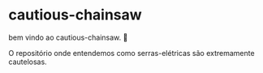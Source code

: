 # cautious-chainsaw


bem vindo ao cautious-chainsaw. :tada:

O repositório onde entendemos como serras-elétricas são extremamente cautelosas.